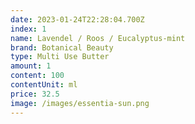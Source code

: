 ```yaml
---
date: 2023-01-24T22:28:04.700Z
index: 1
name: Lavendel / Roos / Eucalyptus-mint
brand: Botanical Beauty
type: Multi Use Butter
amount: 1
content: 100
contentUnit: ml
price: 32.5
image: /images/essentia-sun.png
---
```

